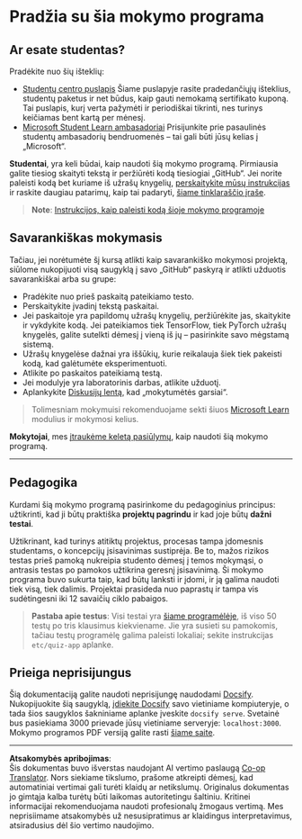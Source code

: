 <!--
CO_OP_TRANSLATOR_METADATA:
{
  "original_hash": "c4c545eb30765a49469ced84cfb4379f",
  "translation_date": "2025-08-31T17:34:29+00:00",
  "source_file": "lessons/0-course-setup/setup.md",
  "language_code": "lt"
}
-->
# Pradžia su šia mokymo programa

## Ar esate studentas?

Pradėkite nuo šių išteklių:

* [Studentų centro puslapis](https://docs.microsoft.com/learn/student-hub?WT.mc_id=academic-77998-cacaste) Šiame puslapyje rasite pradedančiųjų išteklius, studentų paketus ir net būdus, kaip gauti nemokamą sertifikato kuponą. Tai puslapis, kurį verta pažymėti ir periodiškai tikrinti, nes turinys keičiamas bent kartą per mėnesį.
* [Microsoft Student Learn ambasadoriai](https://studentambassadors.microsoft.com?WT.mc_id=academic-77998-cacaste) Prisijunkite prie pasaulinės studentų ambasadorių bendruomenės – tai gali būti jūsų kelias į „Microsoft“.

**Studentai**, yra keli būdai, kaip naudoti šią mokymo programą. Pirmiausia galite tiesiog skaityti tekstą ir peržiūrėti kodą tiesiogiai „GitHub“. Jei norite paleisti kodą bet kuriame iš užrašų knygelių, [perskaitykite mūsų instrukcijas](./etc/how-to-run.md) ir raskite daugiau patarimų, kaip tai padaryti, [šiame tinklaraščio įraše](https://soshnikov.com/education/how-to-execute-notebooks-from-github/).

> **Note**: [Instrukcijos, kaip paleisti kodą šioje mokymo programoje](./how-to-run.md)

## Savarankiškas mokymasis

Tačiau, jei norėtumėte šį kursą atlikti kaip savarankiško mokymosi projektą, siūlome nukopijuoti visą saugyklą į savo „GitHub“ paskyrą ir atlikti užduotis savarankiškai arba su grupe:

* Pradėkite nuo prieš paskaitą pateikiamo testo.
* Perskaitykite įvadinį tekstą paskaitai.
* Jei paskaitoje yra papildomų užrašų knygelių, peržiūrėkite jas, skaitykite ir vykdykite kodą. Jei pateikiamos tiek TensorFlow, tiek PyTorch užrašų knygelės, galite sutelkti dėmesį į vieną iš jų – pasirinkite savo mėgstamą sistemą.
* Užrašų knygelėse dažnai yra iššūkių, kurie reikalauja šiek tiek pakeisti kodą, kad galėtumėte eksperimentuoti.
* Atlikite po paskaitos pateikiamą testą.
* Jei modulyje yra laboratorinis darbas, atlikite užduotį.
* Aplankykite [Diskusijų lentą](https://github.com/microsoft/AI-For-Beginners/discussions), kad „mokytumėtės garsiai“.

> Tolimesniam mokymuisi rekomenduojame sekti šiuos [Microsoft Learn](https://docs.microsoft.com/en-us/users/dmitrysoshnikov-9132/collections/31zgizg2p418yo/?WT.mc_id=academic-77998-cacaste) modulius ir mokymosi kelius.

**Mokytojai**, mes [įtraukėme keletą pasiūlymų](/for-teachers.md), kaip naudoti šią mokymo programą.

---

## Pedagogika

Kurdami šią mokymo programą pasirinkome du pedagoginius principus: užtikrinti, kad ji būtų praktiška **projektų pagrindu** ir kad joje būtų **dažni testai**.

Užtikrinant, kad turinys atitiktų projektus, procesas tampa įdomesnis studentams, o koncepcijų įsisavinimas sustiprėja. Be to, mažos rizikos testas prieš pamoką nukreipia studento dėmesį į temos mokymąsi, o antrasis testas po pamokos užtikrina geresnį įsisavinimą. Ši mokymo programa buvo sukurta taip, kad būtų lanksti ir įdomi, ir ją galima naudoti tiek visą, tiek dalimis. Projektai prasideda nuo paprastų ir tampa vis sudėtingesni iki 12 savaičių ciklo pabaigos.

> **Pastaba apie testus**: Visi testai yra [šiame programėlėje](https://red-field-0a6ddfd03.1.azurestaticapps.net/), iš viso 50 testų po tris klausimus kiekviename. Jie yra susieti su pamokomis, tačiau testų programėlę galima paleisti lokaliai; sekite instrukcijas `etc/quiz-app` aplanke.

## Prieiga neprisijungus

Šią dokumentaciją galite naudoti neprisijungę naudodami [Docsify](https://docsify.js.org/#/). Nukopijuokite šią saugyklą, [įdiekite Docsify](https://docsify.js.org/#/quickstart) savo vietiniame kompiuteryje, o tada šios saugyklos šakniniame aplanke įveskite `docsify serve`. Svetainė bus pasiekiama 3000 prievade jūsų vietiniame serveryje: `localhost:3000`. Mokymo programos PDF versiją galite rasti [šiame saite](../../../../../../../../../etc/pdf/readme.pdf).

---

**Atsakomybės apribojimas**:  
Šis dokumentas buvo išverstas naudojant AI vertimo paslaugą [Co-op Translator](https://github.com/Azure/co-op-translator). Nors siekiame tikslumo, prašome atkreipti dėmesį, kad automatiniai vertimai gali turėti klaidų ar netikslumų. Originalus dokumentas jo gimtąja kalba turėtų būti laikomas autoritetingu šaltiniu. Kritinei informacijai rekomenduojama naudoti profesionalų žmogaus vertimą. Mes neprisiimame atsakomybės už nesusipratimus ar klaidingus interpretavimus, atsiradusius dėl šio vertimo naudojimo.